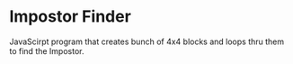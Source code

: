 # Impostor Finder
JavaScirpt program that creates bunch of 4x4 blocks and loops thru them to find the Impostor.
